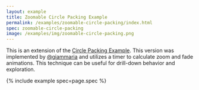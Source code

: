 ```yaml
---
layout: example
title: Zoomable Circle Packing Example
permalink: /examples/zoomable-circle-packing/index.html
spec: zoomable-circle-packing
image: /examples/img/zoomable-circle-packing.png
---
```


This is an extension of the [Circle Packing Example](../../examples/circle-packing/). This version was implemented by [@giammaria](https://github.com/Giammaria) and utilizes a timer to calculate zoom and fade animations. This technique can be useful for drill-down behavior and exploration.

{% include example spec=page.spec %}
